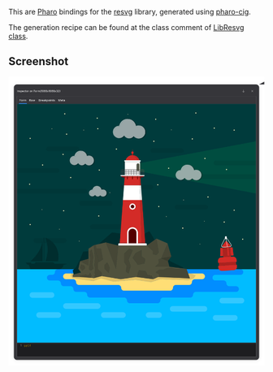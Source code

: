This are [Pharo](https://github.com/pharo-project/pharo) bindings for the [resvg](https://github.com/linebender/resvg) 
library, generated using [pharo-cig](https://github.com/estebanlm/pharo-cig).  

The generation recipe can be found at the class comment of [LibResvg class](https://github.com/estebanlm/pharo-resvg/blob/main/src/ReSVG/LibResvg.class.st).

## Screenshot

![screenshot](./images/screenshot.png)
